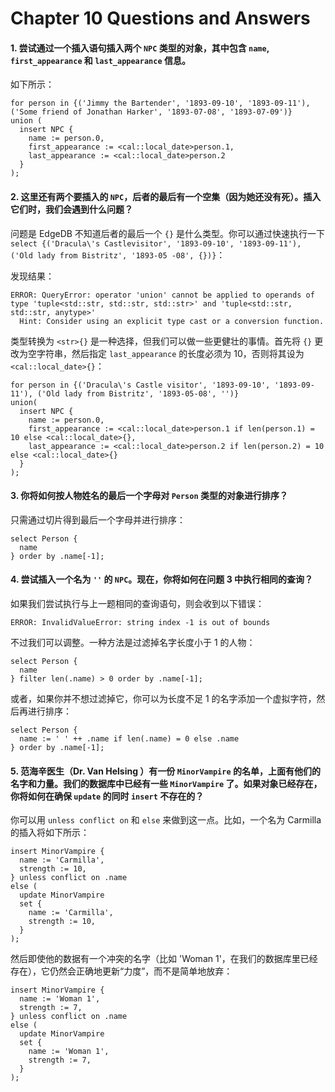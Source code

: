 # Chapter 10 Questions and Answers

#### 1. 尝试通过一个插入语句插入两个 `NPC` 类型的对象，其中包含 `name`, `first_appearance` 和 `last_appearance` 信息。

如下所示：

```edgeql
for person in {('Jimmy the Bartender', '1893-09-10', '1893-09-11'), ('Some friend of Jonathan Harker', '1893-07-08', '1893-07-09')}
union (
  insert NPC {
    name := person.0,
    first_appearance := <cal::local_date>person.1,
    last_appearance := <cal::local_date>person.2
  }
);
```

#### 2. 这里还有两个要插入的 `NPC`，后者的最后有一个空集（因为她还没有死）。插入它们时，我们会遇到什么问题？

问题是 EdgeDB 不知道后者的最后一个 `{}` 是什么类型。你可以通过快速执行一下 `select {('Dracula\'s Castlevisitor', '1893-09-10', '1893-09-11'), ('Old lady from Bistritz', '1893-05 -08', {})}`：

发现结果：

```
ERROR: QueryError: operator 'union' cannot be applied to operands of type 'tuple<std::str, std::str, std::str>' and 'tuple<std::str, std::str, anytype>'
  Hint: Consider using an explicit type cast or a conversion function.
```

类型转换为 `<str>{}` 是一种选择，但我们可以做一些更健壮的事情。首先将 `{}` 更改为空字符串，然后指定 `last_appearance` 的长度必须为 10，否则将其设为 `<cal::local_date>{}`：

```edgeql
for person in {('Dracula\'s Castle visitor', '1893-09-10', '1893-09-11'), ('Old lady from Bistritz', '1893-05-08', '')}
union(
  insert NPC {
    name := person.0,
    first_appearance := <cal::local_date>person.1 if len(person.1) = 10 else <cal::local_date>{},
    last_appearance := <cal::local_date>person.2 if len(person.2) = 10 else <cal::local_date>{}
  }
);
```

#### 3. 你将如何按人物姓名的最后一个字母对 `Person` 类型的对象进行排序？

只需通过切片得到最后一个字母并进行排序：

```edgeql
select Person {
  name
} order by .name[-1];
```

#### 4. 尝试插入一个名为 `''` 的 `NPC`。现在，你将如何在问题 3 中执行相同的查询？

如果我们尝试执行与上一题相同的查询语句，则会收到以下错误：

```
ERROR: InvalidValueError: string index -1 is out of bounds
```

不过我们可以调整。一种方法是过滤掉名字长度小于 1 的人物：

```edgeql
select Person {
  name
} filter len(.name) > 0 order by .name[-1];
```

或者，如果你并不想过滤掉它，你可以为长度不足 1 的名字添加一个虚拟字符，然后再进行排序：

```edgeql
select Person {
  name := ' ' ++ .name if len(.name) = 0 else .name
} order by .name[-1];
```

#### 5. 范海辛医生（Dr. Van Helsing ）有一份 `MinorVampire` 的名单，上面有他们的名字和力量。我们的数据库中已经有一些 `MinorVampire` 了。如果对象已经存在，你将如何在确保 `update` 的同时 `insert` 不存在的？ 

你可以用 `unless conflict on` 和 `else` 来做到这一点。比如，一个名为 Carmilla 的插入将如下所示：

```edgeql
insert MinorVampire {
  name := 'Carmilla',
  strength := 10,
} unless conflict on .name
else (
  update MinorVampire
  set {
    name := 'Carmilla',
    strength := 10,
  }
);
```

然后即使他的数据有一个冲突的名字（比如 'Woman 1'，在我们的数据库里已经存在），它仍然会正确地更新“力度”，而不是简单地放弃：

```edgeql
insert MinorVampire {
  name := 'Woman 1',
  strength := 7,
} unless conflict on .name
else (
  update MinorVampire
  set {
    name := 'Woman 1',
    strength := 7,
  }
);
```

